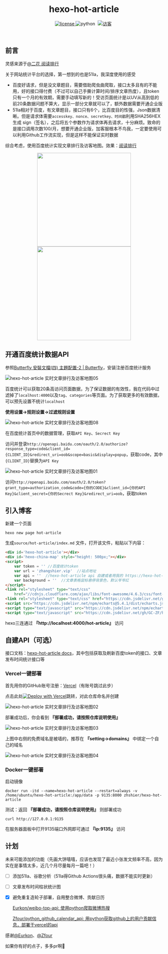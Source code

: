 <h1 align="center">hexo-hot-article</h1>

<!-- 徽标 -->
<p align="center">
  <a href="https://github.com/GC-ZF/hexo-hot-article/blob/main/LICENSE">
    <img src="https://img.shields.io/github/license/GC-ZF/hexo-hot-article" alt="license">
  </a>

  <img src="https://img.shields.io/badge/python-3.7.3+-blue" alt="python">

  <a style="margin-inline:5px" target="_blank" href="">
    <img  src="https://visitor-badge.glitch.me/badge?page_id=hexo-hot-article" title="访客"/>
  </a>
</p></br>

## 前言

灵感来源于[@二花 阅读排行](https://thiscute.world/statistics/)

关于网站统计平台的选择，第一想到的也是51la，我深度使用的感受

* 百度好请求，但是没文章题目，需要借助爬虫曲爬取，接口太多且有的不能用，好的接口得付费（不过可以自己手撕计算时间/排序文章热度），且token只有一个月的有效期，需要手动填写新的！受访页面统计是以UV从高到低的前20条数据问题不算大，显示一部分文章就可以了，额外数据需要开通企业版
* 51la相对于百度，有文章题目，接口只有6个，比百度目的性强，Json数据清晰。但是请求体需要`accesskey、nonce、secretkey、时间戳`利用SHA256HEX生成 sign（签名），之后将五个参数作为请求体再去请求，十分麻烦。致命的是接口调用次数100/月，想要开通企业版，加客服根本不鸟我，一定要使用可以利用Github工作流实现，但是这样不能保证实时数据

综合考虑，使用百度统计实现文章排行及访客地图。效果：[阅读排行](https://zhangshier.vip/hot-article)

<div align="center">
  <img height="300px" src="https://testingcf.jsdelivr.net/gh/GC-ZF/hexo-hot-article/static/hexo-hot-article06.png">
  <img height="300px" src="https://testingcf.jsdelivr.net/gh/GC-ZF/hexo-hot-article/static/hexo-hot-article07.png">
</div>


## 开通百度统计数据API

参照[Butterfly 安裝文檔(四) 主題配置-2 | Butterfly](https://butterfly.js.org/posts/ceeb73f/#分析統計)，安装注册百度统计服务

![hexo-hot-article 实时文章排行及访客地图05](https://testingcf.jsdelivr.net/gh/GC-ZF/hexo-hot-article/static/hexo-hot-article05.png)

百度统计可以获取20条高访问页面数据，为了保证数据的有效性，我在代码中过滤掉了`localhost:4000`以及`tag`、`categories`等页面。为了获取更多的有效数据，可以预先设置不统计`localhost`

**使用设置->规则设置->过滤规则设置**

![hexo-hot-article 实时文章排行及访客地图08](https://testingcf.jsdelivr.net/gh/GC-ZF/hexo-hot-article/static/hexo-hot-article08.png)

在百度统计首页中的数据管理，获取`API Key`、`Secrect Key`

访问并登录`http://openapi.baidu.com/oauth/2.0/authorize?response_type=code&client_id={CLIENT_ID}&redirect_uri=oob&scope=basic&display=popup`，获取code，其中`{CLIENT_ID}`替换为`API Key`

![hexo-hot-article 实时文章排行及访客地图01](https://testingcf.jsdelivr.net/gh/GC-ZF/hexo-hot-article/static/hexo-hot-article01.png)

访问`http://openapi.baidu.com/oauth/2.0/token?grant_type=authorization_code&code={你的CODE}&client_id={你的API Key}&client_secret={你的Secrect Key}&redirect_uri=oob`，获取token

## 引入博客

新建一个页面

```shell
hexo new page hot-article
```

生成`source/hot-article/index.md` 文件，打开该文件，粘贴以下内容：

```html
<div id='hexo-hot-article'></div>
<div id='hexo-china-map' style="height: 500px;"></div>
<script>
    var token = '' //百度统计token
    var url = 'zhangshier.vip'	//站点地址
    var api = ''  //hexo-hot-article api 自建或者用我的 https://hexo-hot-article.zhangshier.vip/
    var background = ''  //文章表格鼠标悬停背景色，默认爷爷红
</script>
<link rel="stylesheet" type="text/css"
    href="//cdnjs.cloudflare.com/ajax/libs/font-awesome/4.6.3/css/font-awesome.css">
<link rel="stylesheet" type="text/css" href="https://cdn.jsdelivr.net/gh/GC-ZF/hexo-hot-article/static/hot-article.min.css">
<script src="https://cdn.jsdelivr.net/npm/echarts@5.4.1/dist/echarts.js"></script>
<script type="text/javascript" src="https://cdn.jsdelivr.net/npm/echarts@4.9.0/map/js/china.js"></script>
<script type="text/javascript" src="https://cdn.jsdelivr.net/gh/GC-ZF/hexo-hot-article/static/hot-article.min.js"></script>
```

hexo三连通过 **『http://localhost:4000/hot-article』** 访问

## 自建API（可选）

接口文档：[hexo-hot-article docs](https://hexo-hot-article.zhangshier.vip/docs)，其中包括获取及刷新百度token的接口、文章发布时间统计接口等

### Vercel一键部署

首先用你的GitHub账号注册：[Vercel](https://vercel.com/)（有账号跳过此步）

点击此处[![Deploy with Vercel](https://vercel.com/button)](https://vercel.com/new/clone?repository-https://github.com/GC-ZF/hexo-hot-article)跳转，对此仓库命名并创建

![hexo-hot-article 实时文章排行及访客地图02](https://testingcf.jsdelivr.net/gh/GC-ZF/hexo-hot-article/static/hexo-hot-article02.png)

部署成功后，你会看到 **『部署成功，请按照仓库说明使用』**

![hexo-hot-article 实时文章排行及访客地图03](https://testingcf.jsdelivr.net/gh/GC-ZF/hexo-hot-article/static/hexo-hot-article03.png)

上图中右侧的免费域名是被墙的，推荐在 **『setting->domains』** 中绑定一个自己的域名

![hexo-hot-article 实时文章排行及访客地图04](https://testingcf.jsdelivr.net/gh/GC-ZF/hexo-hot-article/static/hexo-hot-article04.png)

### Docker一键部署

启动镜像

```docker
docker run -itd --name=hexo-hot-article --restart=always -v /home/ubuntu/hexo-hot-article:/app/data -p 9135:8000 zhshier/hexo-hot-article
```

测试：返回 **『部署成功，请按照仓库说明使用』** 则部署成功

```
curl http://127.0.0.1:9135
```

在服务器面板中打开9135端口外网即可通过 **『ip:9135』** 访问

## 计划

未来可能添加的功能（先画大饼嘻嘻，应该也发现了最近小张发文频率不高，因为实在是事情太多，近几个月尽量每月一篇吧！）

- [ ] 添加51la、谷歌分析（51la得Github Actions很头痛，数据不能实时更新）

- [ ] 文章发布时间柱状统计图

- [x] 避免重复造轮子部署，自用整合微博、贡献日历

  [Eurkon/weibo-top-api: 使用python爬取微博热搜](https://github.com/Eurkon/weibo-top-api)

  [Zfour/python_github_calendar_api: 用python获取github上的用户贡献信息，部署于vercel的api](https://github.com/Zfour/python_github_calendar_api/)

感谢[@Eurkon](https://github.com/Eurkon)、[@Zfour](https://github.com/Zfour)

如果你有好的点子，多多pr啊🤩
